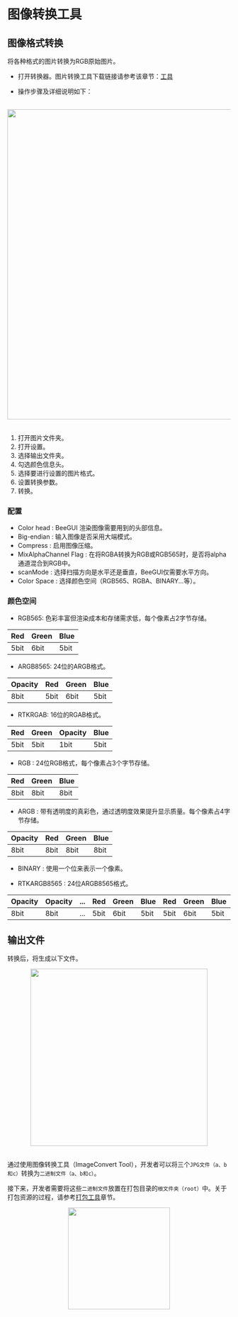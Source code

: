 # 图像转换工具

## 图像格式转换
将各种格式的图片转换为RGB原始图片。
* 打开转换器。图片转换工具下载链接请参考该章节：[工具](./index.md) 

* 操作步骤及详细说明如下：

<br/>
<div style="text-align: center"><img width= "700" src="https://foruda.gitee.com/images/1725345166232084759/b1982ac0_13671125.png"></div>
<br/>

1. 打开图片文件夹。
2. 打开设置。
3. 选择输出文件夹。
4. 勾选颜色信息头。
5. 选择要进行设置的图片格式。
6. 设置转换参数。
7. 转换。


### 配置
- Color head : BeeGUI 渲染图像需要用到的头部信息。
- Big-endian : 输入图像是否采用大端模式。
- Compress : 启用图像压缩。
- MixAlphaChannel Flag : 在将RGBA转换为RGB或RGB565时，是否将alpha通道混合到RGB中。
- scanMode : 选择扫描方向是水平还是垂直，BeeGUI仅需要水平方向。
- Color Space : 选择颜色空间（RGB565、RGBA、BINARY...等）。

### 颜色空间

- RGB565: 色彩丰富但渲染成本和存储需求低，每个像素占2字节存储。

|  Red |  Green |  Blue |
|----------|------------|-----------|
|  5bit|  6bit  |  5bit |

- ARGB8565: 24位的ARGB格式。

|  Opacity |  Red |  Green |  Blue |
|----------|------------|-----------|--------------|
|  8bit|  5bit  |  6bit |    5bit  |

- RTKRGAB: 16位的RGAB格式。

|  Red |  Green |  Opacity |  Blue |
|----------|------------|-----------|--------------|
|  5bit|  5bit  |  1bit |    5bit  |

- RGB : 24位RGB格式，每个像素占3个字节存储。

|  Red |  Green |  Blue |
|----------|------------|-----------|
|  8bit|  8bit  |  8bit |

- ARGB : 带有透明度的真彩色，通过透明度效果提升显示质量。每个像素占4字节存储。

|  Opacity |  Red |  Green |  Blue |
|----------|------------|-----------|--------------|
|  8bit|  8bit  |  8bit |    8bit  |

- BINARY : 使用一个位来表示一个像素。

- RTKARGB8565 : 24位ARGB8565格式。

|  Opacity | Opacity |... |  Red |  Green |  Blue | Red |  Green |  Blue | ... |
|---|---|---|---|---|---|---|---|---|---|
|  8bit | 8bit | ... |  5bit  |  6bit |    5bit  | 5bit  |  6bit | 5bit |...|


## 输出文件
转换后，将生成以下文件。
<br/>
<div style="text-align: center"><img width= "400" src="https://foruda.gitee.com/images/1718776957325643948/803a9ab3_13408154.png"></div>
<br/>

通过使用图像转换工具（ImageConvert Tool），开发者可以将三个`JPG文件（a、b和c）`转换为`二进制文件（a、b和c）`。

接下来，开发者需要将这些`二进制文件`放置在打包目录的`根文件夹（root）`中。关于打包资源的过程，请参考[打包工具](./packing.md)章节。

<div style="text-align: center"><img width= "230" src="https://foruda.gitee.com/images/1718786296198222012/e213af1a_13408154.png"></div>
<br/>

